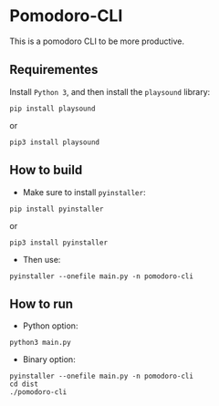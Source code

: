 # Pomodoro-CLI

This is a pomodoro CLI to be more productive.

## Requirementes

Install `Python 3`, and then install the `playsound` library:

```
pip install playsound
```

or

```
pip3 install playsound
```

## How to build

- Make sure to install `pyinstaller`:

```
pip install pyinstaller
```

or 

```
pip3 install pyinstaller
```

- Then use:

```
pyinstaller --onefile main.py -n pomodoro-cli
```

## How to run


- Python option:

```
python3 main.py
```

- Binary option:

```
pyinstaller --onefile main.py -n pomodoro-cli
cd dist
./pomodoro-cli
```